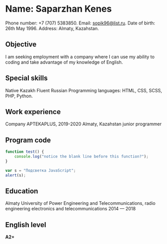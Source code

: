 # Name: Saparzhan Kenes
Phone number: +7 (707) 5383850.
Email: sopik96@list.ru.
Date of birth: 26th May 1996.
Address: Almaty, Kazahstan.

## **Objective**
I am seeking employment with a company where I can use my ability to coding and take advantage of my knowledge of English.

## **Special skills**
Native Kazakh
Fluent Russian
Programming languages: HTML, CSS, SCSS, PHP, Python.

## **Work experience**
Company APTEKAPLUS, 2019-2020
Almaty, Kazahstan
junior programmer

## **Program code**
```javascript
function test() {
    console.log("notice the blank line before this function?");
} 
```
```javascript
var s = "Подсветка JavaScript";
alert(s);
```

## **Education**
Almaty University of Power Engineering and Telecommunications, radio engineering electronics and telecommunications 2014 — 2018

## **English level**
**A2+**

